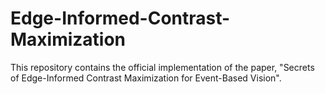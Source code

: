 # Edge-Informed-Contrast-Maximization
This repository contains the official implementation of the paper, "Secrets of Edge-Informed Contrast Maximization for Event-Based Vision".
